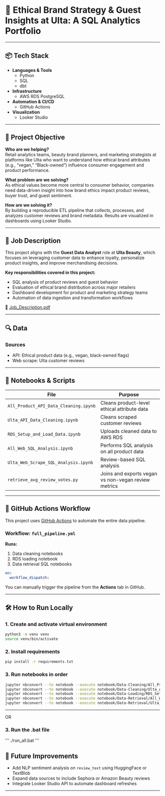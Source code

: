 #  🧠 Ethical Brand Strategy & Guest Insights at Ulta: A SQL Analytics Portfolio


---

## 📦 Tech Stack

- **Languages & Tools**
  - Python
  - SQL
  - dbt
- **Infrastructure**
  - AWS RDS PostgreSQL
- **Automation & CI/CD**
  - GitHub Actions
- **Visualization**
  - Looker Studio

---

## 🎯 Project Objective

**Who are we helping?**  
Retail analytics teams, beauty brand planners, and marketing strategists at platforms like Ulta who want to understand how ethical brand attributes (e.g., “vegan,” “Black-owned”) influence consumer engagement and product performance.

**What problem are we solving?**  
As ethical values become more central to consumer behavior, companies need data-driven insight into how brand ethics impact product reviews, buyer trust, and guest sentiment.

**How are we solving it?**  
By building a reproducible ETL pipeline that collects, processes, and analyzes customer reviews and brand metadata. Results are visualized in dashboards using Looker Studio.

---

## 💼 Job Description

This project aligns with the **Guest Data Analyst** role at **Ulta Beauty**, which focuses on leveraging customer data to enhance loyalty, personalize product insights, and improve merchandising decisions.

**Key responsibilities covered in this project:**
- SQL analysis of product reviews and guest behavior  
- Evaluation of ethical brand distribution across major retailers  
- Dashboard development for product and marketing strategy teams  
- Automation of data ingestion and transformation workflows  


📄 [Job_Description.pdf](proposal/Job_Description.pdf)

---

## 🔍 Data

### Sources

- API: Ethical product data (e.g., vegan, black-owned flags)
- Web scrape: Ulta customer reviews

---

## 📓 Notebooks & Scripts

| File                                  | Purpose                                             |
| ------------------------------------- | --------------------------------------------------- |
| `All_Product_API_Data_Cleaning.ipynb` | Cleans product-level ethical attribute data         |
| `Ulta_API_Data_Cleaning.ipynb`        | Cleans scraped customer reviews                     |
| `RDS_Setup_and_Load_Data.ipynb`       | Uploads cleaned data to AWS RDS                     |
| `All_Web_SQL_Analysis.ipynb`          | Performs SQL analysis on all product data           |
| `Ulta_Web_Scrape_SQL_Analysis.ipynb`  | Review-based SQL analysis                           |
| `retrieve_avg_review_votes.py`        | Joins and exports vegan vs non-vegan review metrics |

---

## 🚀 GitHub Actions Workflow

This project uses [GitHub Actions](https://github.com/features/actions) to automate the entire data pipeline.

### Workflow: `full_pipeline.yml`

**Runs:**

1. Data cleaning notebooks
2. RDS loading notebook
3. Data retrieval SQL notebooks

```yaml
on:
  workflow_dispatch:
```

You can manually trigger the pipeline from the **Actions** tab in GitHub.

---

## 🛠 How to Run Locally

### 1. Create and activate virtual environment

```bash
python3 -m venv venv
source venv/bin/activate
```

### 2. Install requirements

```bash
pip install -r requirements.txt
```

### 3. Run notebooks in order

```bash
jupyter nbconvert --to notebook --execute notebook/Data-Cleaning/All_Product_API_Data_Cleaning.ipynb
jupyter nbconvert --to notebook --execute notebook/Data-Cleaning/Ulta_API_Data_Cleaning.ipynb
jupyter nbconvert --to notebook --execute notebook/Data-Loading/RDS_Setup_and_Load_Data.ipynb
jupyter nbconvert --to notebook --execute notebook/Data-Retrieval/All_Web_SQL_Analysis.ipynb
jupyter nbconvert --to notebook --execute notebook/Data-Retrieval/Ulta_Web_Scrape_SQL_Analysis.ipynb
```

---

OR

### 3. Run the .bat file

'''
./run_all.bat
'''

## 🔮 Future Improvements

- Add NLP sentiment analysis on `review_text` using HuggingFace or TextBlob
- Expand data sources to include Sephora or Amazon Beauty reviews
- Integrate Looker Studio API to automate dashboard refreshes

---
